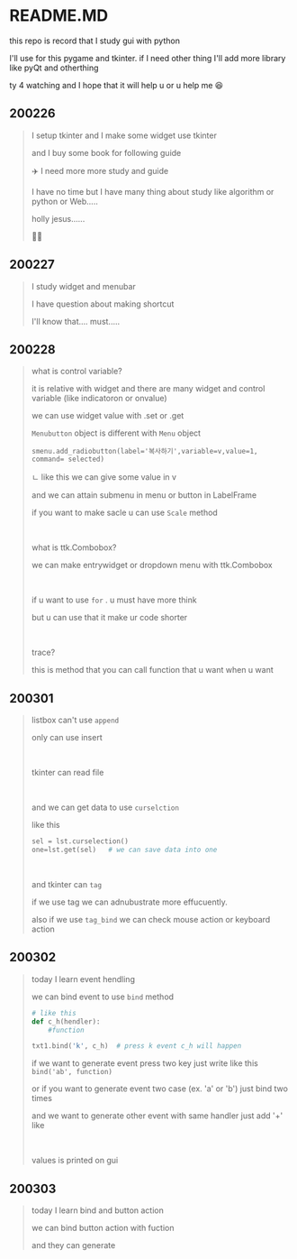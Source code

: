 # README.MD

this repo is record that I study gui with python

I'll use for this pygame and tkinter. if I need other thing I'll add more library like pyQt and otherthing

ty 4 watching and I hope that it will help u or u help me :laughing:



## 200226

> I setup tkinter and I make some widget use tkinter
>
> and I buy some book for following guide
>
> :airplane: I need more more study and guide
>
> I have no time but I have many thing about study like algorithm or python or Web.....
>
> holly jesus......
>
> :man_facepalming:



## 200227

> I study widget and menubar
>
> I have question about making shortcut
>
> I'll know that.... must.....



## 200228

> what is control variable?
>
> it is relative with widget and there are many widget and control variable (like indicatoron or onvalue)
>
> we can use widget value with .set or .get
>
> `Menubutton` object is different with `Menu` object
>
> `smenu.add_radiobutton(label='복사하기',variable=v,value=1, command= selected)`
>
> ㄴ like this we can give some value in v
>
> and we can attain submenu in menu or button in LabelFrame
>
> if you want to make sacle u can use `Scale` method
>
> ​	
>
> what is ttk.Combobox?
>
> we can make entrywidget or dropdown menu with ttk.Combobox
>
> ​	
>
> if u want to use `for` . u must have more think
>
> but u can use that it make ur code shorter
>
> ​	
>
> trace?
>
> this is method that you can call function that u want when u want



## 200301

> listbox can't use `append`
>
> only can use insert
>
> ​	
>
> tkinter can read file
>
> ​	
>
> and we can get data to use `curselction`
>
> like this 
>
> ```python
> sel = lst.curselection()
> one=lst.get(sel)   # we can save data into one
> ```
>
> ​	
>
> and tkinter can `tag`
>
> if we use tag we can adnubustrate more effucuently.
>
> also if we use `tag_bind` we can check mouse action or keyboard action



## 200302

> today I learn event hendling
>
> we can bind event to use `bind` method
>
> ```python
> # like this
> def c_h(hendler):
>     #function
> 
> txt1.bind('k', c_h)  # press k event c_h will happen
> ```
>
> if we want to generate event press two key just write like this `bind('ab', function)`
>
> or if you want to generate event two case (ex. 'a' or 'b') just bind two times
>
> and we want to generate other event with same handler just add '+' like
>
> ​	
>
> values is printed on gui



## 200303

> today I learn bind and button action
>
> we can bind button action with fuction
>
> and they can generate

